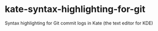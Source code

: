# kate-syntax-highlighting-for-git
Syntax highlighting for Git commit logs in Kate (the text editor for KDE)
